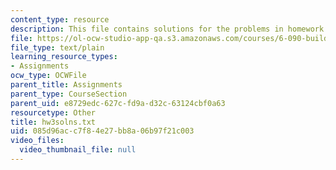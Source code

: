 ```yaml
---
content_type: resource
description: This file contains solutions for the problems in homework 3.
file: https://ol-ocw-studio-app-qa.s3.amazonaws.com/courses/6-090-building-programming-experience-a-lead-in-to-6-001-january-iap-2005/085d96acc7f84e27bb8a06b97f21c003_hw3solns.txt
file_type: text/plain
learning_resource_types:
- Assignments
ocw_type: OCWFile
parent_title: Assignments
parent_type: CourseSection
parent_uid: e8729edc-627c-fd9a-d32c-63124cbf0a63
resourcetype: Other
title: hw3solns.txt
uid: 085d96ac-c7f8-4e27-bb8a-06b97f21c003
video_files:
  video_thumbnail_file: null
---
```

